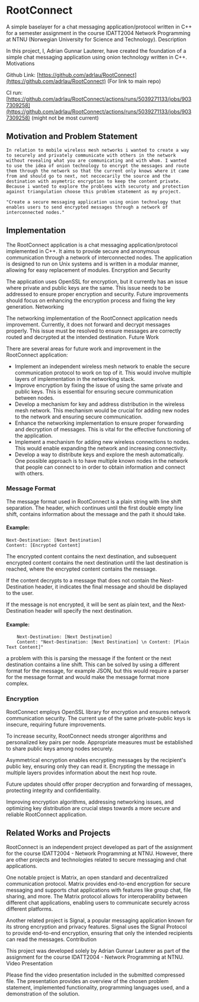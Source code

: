 
# RootConnect

A simple baselayer for a chat messaging application/protocol written in C++ for a semester assignment in the course IDATT2004 Network Programming at NTNU (Norwegian University for Science and Technology).
Description

In this project, I, Adrian Gunnar Lauterer, have created the foundation of a simple chat messaging application using onion technology written in C++.
Motivations

Github Link: [https://github.com/adrlau/RootConnect](https://github.com/adrlau/RootConnect)  (For link to main repo)

CI run: [https://github.com/adrlau/RootConnect/actions/runs/5039271133/jobs/9037309258](https://github.com/adrlau/RootConnect/actions/runs/5039271133/jobs/9037309258) (might not be most current)

## Motivation and Problem Statement
    
    In relation to mobile wireless mesh networks i wanted to create a way to securely and privately communicate with others in the network without revealing what you are communicating and with whom. I wanted to use the idea of onion technology to encrypt the messages and route them through the network so that the current only knows where it came from and should go to next, not neccecarily the source and the destination with asymetric encryption to keep the content private.
    Because i wanted to explore the problems with securoty and protection against triangulation choose this problem statement as my project.

    "Create a secure messaging application using onion technology that enables users to send encrypted messages through a network of interconnected nodes."

## Implementation

The RootConnect application is a chat messaging application/protocol implemented in C++. It aims to provide secure and anonymous communication through a network of interconnected nodes. The application is designed to run on Unix systems and is written in a modular manner, allowing for easy replacement of modules.
Encryption and Security

The application uses OpenSSL for encryption, but it currently has an issue where private and public keys are the same. This issue needs to be addressed to ensure proper encryption and security. Future improvements should focus on enhancing the encryption process and fixing the key generation.
Networking

The networking implementation of the RootConnect application needs improvement. Currently, it does not forward and decrypt messages properly. This issue must be resolved to ensure messages are correctly routed and decrypted at the intended destination.
Future Work

There are several areas for future work and improvement in the RootConnect application:

-   Implement an independent wireless mesh network to enable the secure communication protocol to work on top of it. This would involve multiple layers of implementation in the networking stack.
-   Improve encryption by fixing the issue of using the same private and public keys. This is essential for ensuring secure communication between nodes.
-   Develop a mechanism for key and address distribution in the wireless mesh network. This mechanism would be crucial for adding new nodes to the network and ensuring secure communication.
-   Enhance the networking implementation to ensure proper forwarding and decryption of messages. This is vital for the effective functioning of the application.
-   Implement a mechanism for adding new wireless connections to nodes. This would enable expanding the network and increasing connectivity.
-   Develop a way to distribute keys and explore the mesh automatically. One possible approach is to have multiple known nodes in the network that people can connect to in order to obtain information and connect with others.


### Message Format

The message format used in RootConnect is a plain string with line shift separation. The header, which continues until the first double empty line shift, contains information about the message and the path it should take.

#### Example:

```
Next-Destination: [Next Destination]
Content: [Encrypted Content]
```

The encrypted content contains the next destination, and subsequent encrypted content contains the next destination until the last destination is reached, where the encrypted content contains the message.

If the content decrypts to a message that does not contain the Next-Destination header, it indicates the final message and should be displayed to the user.

If the message is not encrypted, it will be sent as plain text, and the Next-Destination header will specify the next destination.

#### Example:
```
    Next-Destination: [Next Destination]
    Content: "Next-Destination: [Next Destination] \n Content: [Plain Text Content]"
```
a problem with this is parsing the message if the fontent or the next destination contains a line shift. This can be solved by using a different format for the message, for example JSON, but this would require a parser for the message format and would make the message format more complex.

### Encryption

RootConnect employs OpenSSL library for encryption and ensures network communication security. The current use of the same private-public keys is insecure, requiring future improvements.

To increase security, RootConnect needs stronger algorithms and personalized key pairs per node. Appropriate measures must be established to share public keys among nodes securely.

Asymmetrical encryption enables encrypting messages by the recipient's public key, ensuring only they can read it. Encrypting the message in multiple layers provides information about the next hop route.

Future updates should offer proper decryption and forwarding of messages, protecting integrity and confidentiality.

Improving encryption algorithms, addressing networking issues, and optimizing key distribution are crucial steps towards a more secure and reliable RootConnect application.


## Related Works and Projects

RootConnect is an independent project developed as part of the assignment for the course IDATT2004 - Network Programming at NTNU. However, there are other projects and technologies related to secure messaging and chat applications.

One notable project is Matrix, an open standard and decentralized communication protocol. Matrix provides end-to-end encryption for secure messaging and supports chat applications with features like group chat, file sharing, and more. The Matrix protocol allows for interoperability between different chat applications, enabling users to communicate securely across different platforms.

Another related project is Signal, a popular messaging application known for its strong encryption and privacy features. Signal uses the Signal Protocol to provide end-to-end encryption, ensuring that only the intended recipients can read the messages.
Contribution

This project was developed solely by Adrian Gunnar Lauterer as part of the assignment for the course IDATT2004 - Network Programming at NTNU.
Video Presentation

Please find the video presentation included in the submitted compressed file. The presentation provides an overview of the chosen problem statement, implemented functionality, programming languages used, and a demonstration of the solution.
